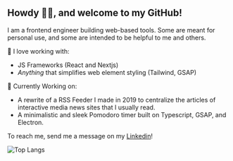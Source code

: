 ## Howdy 👋🏿, and welcome to my GitHub!

I am a frontend engineer building web-based tools. Some are meant for personal use, and some are intended to be helpful to me and others.

💬 I love working with:
- JS Frameworks (React and Nextjs)
- _Anything_ that simplifies web element styling (Tailwind, GSAP)

🔭 Currently Working on:
- A rewrite of a RSS Feeder I made in 2019 to centralize the articles of interactive media news sites that I usually read.
- A minimalistic and sleek Pomodoro timer built on Typescript, GSAP, and Electron.

To reach me, send me a message on my [Linkedin](https://www.linkedin.com/in/andrew-ohakam/)!

<!--![User Stats](https://github-readme-stats.vercel.app/api?username=andlas98&count_private=true&include_all_commits=true&show_icons=true&title_color=007bff&text_color=e7e7e7&icon_color=007bff&bg_color=171c28) -->

![Top Langs](https://github-readme-stats.vercel.app/api/top-langs/?username=andlas98&layout=compact&title_color=007bff&text_color=e7e7e7&icon_color=007bff&bg_color=171c28)
<!--
**andlas98/andlas98** is a ✨ _special_ ✨ repository because its `README.md` (this file) appears on your GitHub profile.

Here are some ideas to get you started:

- 🔭 I’m currently working on ...
- 🌱 I’m currently learning ...
- 👯 I’m looking to collaborate on ...
- 🤔 I’m looking for help with ...
- 💬 Ask me about ...
- 📫 How to reach me: ...
- 😄 Pronouns: ...
- ⚡ Fun fact: ...
-->
